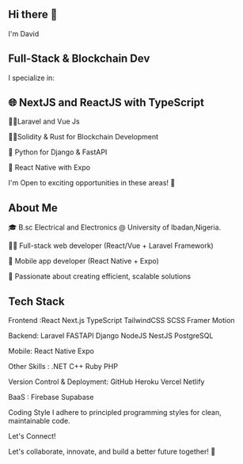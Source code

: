## Hi there 👋
I'm David

## Full-Stack & Blockchain Dev
I specialize in:

## 🌐 NextJS and ReactJS with TypeScript
  🐱‍👤Laravel and Vue Js 
  
  🐱‍🏍Solidity & Rust for Blockchain Development

  🐍 Python for Django & FastAPI
  
  📱 React Native with Expo
  
I'm Open to exciting opportunities in these areas! 📢

## About Me
🎓 B.sc Electrical and Electronics @ University of Ibadan,Nigeria.

👨‍💻 Full-stack web developer (React/Vue + Laravel Framework)

📱 Mobile app developer (React Native + Expo)

🚀 Passionate about creating efficient, scalable solutions

## Tech Stack
 Frontend :React Next.js TypeScript TailwindCSS SCSS Framer Motion

 Backend: Laravel FASTAPI Django NodeJS NestJS PostgreSQL

 Mobile: React Native Expo

 Other Skills : .NET C++ Ruby PHP 

 Version Control & Deployment: GitHub Heroku Vercel Netlify

 BaaS : Firebase Supabase


Coding Style
I adhere to principled programming styles for clean, maintainable code.


Let's Connect!

Let's collaborate, innovate, and build a better future together! 🚀



<!--
**Icontee/icontee** is a ✨ _special_ ✨ repository because its `README.md` (this file) appears on your GitHub profile.

Here are some ideas to get you started:

- 🔭 I’m currently working on 
- 🌱 I’m currently learning ...
- 👯 I’m looking to collaborate on ...
- 🤔 I’m looking for help with ...
- 💬 Ask me about ...
- 📫 How to reach me: ...
- 😄 Pronouns: ...
- ⚡ Fun fact: ...
-->
